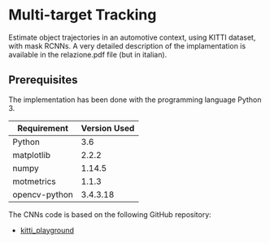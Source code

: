 # Multi-target Tracking

Estimate object trajectories in an automotive context, using KITTI dataset, with mask RCNNs.
A very detailed description of the implamentation is available in the relazione.pdf file (but in italian).

## Prerequisites
The implementation has been done with the programming language Python 3.

Requirement | Version Used
------------| ------------
Python | 3.6
matplotlib | 2.2.2  
numpy |  1.14.5 
motmetrics | 1.1.3
opencv-python | 3.4.3.18 

The CNNs code is based on the following GitHub repository:

- [kitti_playground](https://github.com/fedebecat/kitti_playground)
